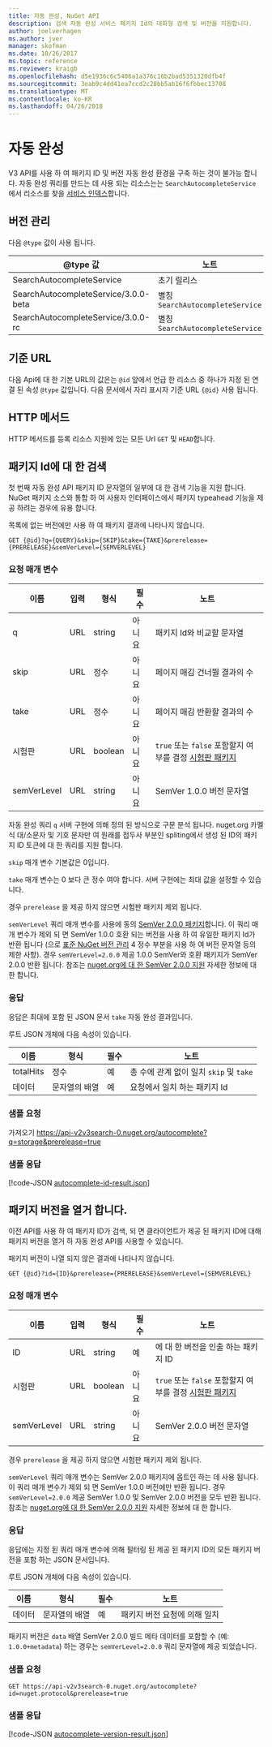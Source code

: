 ```yaml
---
title: 자동 완성, NuGet API
description: 검색 자동 완성 서비스 패키지 Id의 대화형 검색 및 버전을 지원합니다.
author: joelverhagen
ms.author: jver
manager: skofman
ms.date: 10/26/2017
ms.topic: reference
ms.reviewer: kraigb
ms.openlocfilehash: d5e1936c6c5406a1a376c16b2bad5351320dfb4f
ms.sourcegitcommit: 3eab9c4dd41ea7ccd2c28bb5ab16f6fbbec13708
ms.translationtype: MT
ms.contentlocale: ko-KR
ms.lasthandoff: 04/26/2018
---
```

# <a name="autocomplete"></a>자동 완성

V3 API를 사용 하 여 패키지 ID 및 버전 자동 완성 환경을 구축 하는 것이 불가능 합니다. 자동 완성 쿼리를 만드는 데 사용 되는 리소스는는 `SearchAutocompleteService` 에서 리소스를 찾을 [서비스 인덱스](service-index.md)합니다.

## <a name="versioning"></a>버전 관리

다음 `@type` 값이 사용 됩니다.

@type 값                          | 노트
------------------------------------ | -----
SearchAutocompleteService            | 초기 릴리스
SearchAutocompleteService/3.0.0-beta | 별칭 `SearchAutocompleteService`
SearchAutocompleteService/3.0.0-rc   | 별칭 `SearchAutocompleteService`

## <a name="base-url"></a>기준 URL

다음 Api에 대 한 기본 URL의 값은는 `@id` 앞에서 언급 한 리소스 중 하나가 지정 된 연결 된 속성 `@type` 값입니다. 다음 문서에서 자리 표시자 기준 URL `{@id}` 사용 됩니다.

## <a name="http-methods"></a>HTTP 메서드

HTTP 메서드를 등록 리소스 지원에 있는 모든 Url `GET` 및 `HEAD`합니다.

## <a name="search-for-package-ids"></a>패키지 Id에 대 한 검색

첫 번째 자동 완성 API 패키지 ID 문자열의 일부에 대 한 검색 기능을 지원 합니다. NuGet 패키지 소스와 통합 하 여 사용자 인터페이스에서 패키지 typeahead 기능을 제공 하려는 경우에 유용 합니다.

목록에 없는 버전에만 사용 하 여 패키지 결과에 나타나지 않습니다.

    GET {@id}?q={QUERY}&skip={SKIP}&take={TAKE}&prerelease={PRERELEASE}&semVerLevel={SEMVERLEVEL}

### <a name="request-parameters"></a>요청 매개 변수

이름        | 입력     | 형식    | 필수 | 노트
----------- | ------ | ------- | -------- | -----
q           | URL    | string  | 아니요       | 패키지 Id와 비교할 문자열
skip        | URL    | 정수 | 아니요       | 페이지 매김 건너뛸 결과의 수
take        | URL    | 정수 | 아니요       | 페이지 매김 반환할 결과의 수
시험판  | URL    | boolean | 아니요       | `true` 또는 `false` 포함할지 여부를 결정 [시험판 패키지](../create-packages/prerelease-packages.md)
semVerLevel | URL    | string  | 아니요       | SemVer 1.0.0 버전 문자열 

자동 완성 쿼리 `q` 서버 구현에 의해 정의 된 방식으로 구문 분석 됩니다. nuget.org 카멜식 대/소문자 및 기호 문자만 여 원래를 접두사 부분인 spliting에서 생성 된 ID의 패키지 ID 토큰에 대 한 쿼리를 지원 합니다.

`skip` 매개 변수 기본값은 0입니다.

`take` 매개 변수는 0 보다 큰 정수 여야 합니다. 서버 구현에는 최대 값을 설정할 수 있습니다.

경우 `prerelease` 을 제공 하지 않으면 시험판 패키지 제외 됩니다.

`semVerLevel` 쿼리 매개 변수를 사용에 동의 [SemVer 2.0.0 패키지](https://github.com/NuGet/Home/wiki/SemVer2-support-for-nuget.org-%28server-side%29#identifying-semver-v200-packages)합니다.
이 쿼리 매개 변수가 제외 되 면 SemVer 1.0.0 호환 되는 버전을 사용 하 여 유일한 패키지 Id가 반환 됩니다 (으로 [표준 NuGet 버전 관리](../reference/package-versioning.md) 4 정수 부분을 사용 하 여 버전 문자열 등의 제한 사항).
경우 `semVerLevel=2.0.0` 제공 1.0.0 SemVer와 호환 패키지가 SemVer 2.0.0 반환 됩니다. 참조는 [nuget.org에 대 한 SemVer 2.0.0 지원](https://github.com/NuGet/Home/wiki/SemVer2-support-for-nuget.org-%28server-side%29) 자세한 정보에 대 한 합니다.

### <a name="response"></a>응답

응답은 최대에 포함 된 JSON 문서 `take` 자동 완성 결과입니다.

루트 JSON 개체에 다음 속성이 있습니다.

이름      | 형식             | 필수 | 노트
--------- | ---------------- | -------- | -----
totalHits | 정수          | 예      | 총 수에 관계 없이 일치 `skip` 및 `take`
데이터      | 문자열의 배열 | 예      | 요청에서 일치 하는 패키지 Id

### <a name="sample-request"></a>샘플 요청

가져오기 https://api-v2v3search-0.nuget.org/autocomplete?q=storage&prerelease=true

### <a name="sample-response"></a>샘플 응답

[!code-JSON [autocomplete-id-result.json](./_data/autocomplete-id-result.json)]

## <a name="enumerate-package-versions"></a>패키지 버전을 열거 합니다.

이전 API를 사용 하 여 패키지 ID가 검색, 되 면 클라이언트가 제공 된 패키지 ID에 대해 패키지 버전을 열거 하 자동 완성 API를 사용할 수 있습니다.

패키지 버전이 나열 되지 않은 결과에 나타나지 않습니다.

    GET {@id}?id={ID}&prerelease={PRERELEASE}&semVerLevel={SEMVERLEVEL}

### <a name="request-parameters"></a>요청 매개 변수

이름        | 입력     | 형식    | 필수 | 노트
----------- | ------ | ------- | -------- | -----
ID          | URL    | string  | 예      | 에 대 한 버전을 인출 하는 패키지 ID
시험판  | URL    | boolean | 아니요       | `true` 또는 `false` 포함할지 여부를 결정 [시험판 패키지](../create-packages/prerelease-packages.md)
semVerLevel | URL    | string  | 아니요       | SemVer 2.0.0 버전 문자열 

경우 `prerelease` 을 제공 하지 않으면 시험판 패키지 제외 됩니다.

`semVerLevel` 쿼리 매개 변수는 SemVer 2.0.0 패키지에 옵트인 하는 데 사용 됩니다. 이 쿼리 매개 변수가 제외 되 면 SemVer 1.0.0 버전에만 반환 됩니다. 경우 `semVerLevel=2.0.0` 제공 SemVer 1.0.0 및 SemVer 2.0.0 버전을 모두 반환 됩니다. 참조는 [nuget.org에 대 한 SemVer 2.0.0 지원](https://github.com/NuGet/Home/wiki/SemVer2-support-for-nuget.org-%28server-side%29) 자세한 정보에 대 한 합니다.

### <a name="response"></a>응답

응답에는 지정 된 쿼리 매개 변수에 의해 필터링 된 제공 된 패키지 ID의 모든 패키지 버전을 포함 하는 JSON 문서입니다.

루트 JSON 개체에 다음 속성이 있습니다.

이름      | 형식             | 필수 | 노트
--------- | ---------------- | -------- | -----
데이터      | 문자열의 배열 | 예      | 패키지 버전 요청에 의해 일치

패키지 버전은 `data` 배열 SemVer 2.0.0 빌드 메타 데이터를 포함할 수 (예: `1.0.0+metadata`) 하는 경우는 `semVerLevel=2.0.0` 쿼리 문자열에 제공 되었습니다.

### <a name="sample-request"></a>샘플 요청

    GET https://api-v2v3search-0.nuget.org/autocomplete?id=nuget.protocol&prerelease=true

### <a name="sample-response"></a>샘플 응답

[!code-JSON [autocomplete-version-result.json](./_data/autocomplete-version-result.json)]
